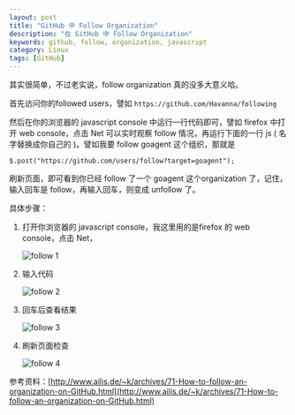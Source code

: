 ```yaml
---
layout: post
title: "GitHub 中 Follow Organization"
description: "在 GitHub 中 Follow Organization"
keywords: github, follow, organization, javascript
category: Linux
tags: [GitHub]
---
```


其实很简单，不过老实说，follow organization 真的没多大意义哈。

首先访问你的followed users，譬如 `https://github.com/Havanna/following`

然后在你的浏览器的 javascript console 中运行一行代码即可，譬如 firefox 中打开 web console，点击 Net 可以实时观察 follow 情况，再运行下面的一行 js ( 名字替换成你自己的 )。譬如我要 follow goagent 这个组织，那就是

    $.post("https://github.com/users/follow?target=goagent");

<!-- more -->

刷新页面，即可看到你已经 follow 了一个 goagent 这个organization 了，记住，输入回车是 follow，再输入回车，则变成 unfollow 了。

具体步骤：

1. 打开你浏览器的 javascript console，我这里用的是firefox 的 web console，点击 Net，

    ![follow 1](http://cdn.09hd.com/images/2012/06/follow-1.png "follow 1")

2. 输入代码

    ![follow 2](http://cdn.09hd.com/images/2012/06/follow-2.png "follow 2")

3. 回车后查看结果

    ![follow 3](http://cdn.09hd.com/images/2012/06/follow-3.png "follow 3")

4. 刷新页面检查

    ![follow 4](http://cdn.09hd.com/images/2012/06/follow-4.png "follow 4")

参考资料：[http://www.ailis.de/~k/archives/71-How-to-follow-an-organization-on-GitHub.html](http://www.ailis.de/~k/archives/71-How-to-follow-an-organization-on-GitHub.html)
